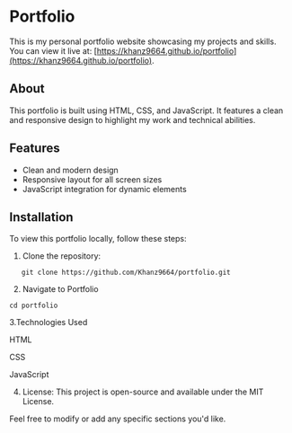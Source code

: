 # Portfolio

This is my personal portfolio website showcasing my projects and skills. You can view it live at: [https://khanz9664.github.io/portfolio](https://khanz9664.github.io/portfolio).

## About

This portfolio is built using HTML, CSS, and JavaScript. It features a clean and responsive design to highlight my work and technical abilities.

## Features

- Clean and modern design
- Responsive layout for all screen sizes
- JavaScript integration for dynamic elements

## Installation

To view this portfolio locally, follow these steps:

1. Clone the repository:
 
```
   git clone https://github.com/Khanz9664/portfolio.git
```

2. Navigate to Portfolio
```
cd portfolio
```
3.Technologies Used

HTML

CSS

JavaScript

 4. License:  This project is open-source and available under the MIT License.

Feel free to modify or add any specific sections you'd like.
